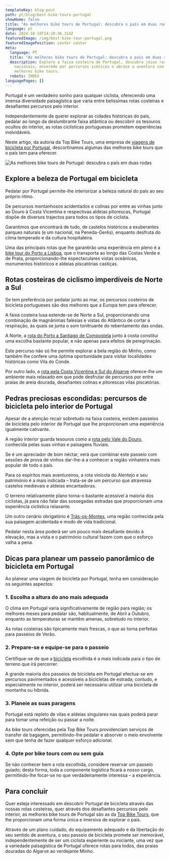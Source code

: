 ```yaml
---
templateKey: blog-post
path: pt/blog/best-bike-tours-portugal
showHome: false
title: "As melhores bike tours de Portugal: descubra o país em duas rodas"
language: pt
date: 2024-10-18T14:10:36.314Z
featuredImage: /img/best-bike-tour-portugal.png
featuredImagePosition: center center
meta:
  language: PT
  title: "As melhores bike tours de Portugal: descubra o país em duas rodas"
  description: Explore a faixa costeira de Portugal, descubra jóias raras
    nacionais, enverede por percursos icónicos e abrace a aventura com as
    melhores bike tours.
  robots: INDEX
languagePages: []
---
```

Portugal é um verdadeiro sonho para qualquer ciclista, oferecendo uma imensa diversidade paisagística que varia entre belíssimas rotas costeiras e desafiantes percursos pelo interior.

Independentemente de querer explorar as cidades históricas do país, pedalar ao longo da deslumbrante faixa atlântica ou descobrir os tesouros ocultos do interior, as rotas ciclísticas portuguesas prometem experiências inolvidáveis.

Neste artigo, da autoria da Top Bike Tours, uma empresa de [viagens de bicicleta por Portugal](https://topbiketoursportugal.com/pt/), descortinamos algumas das melhores bike tours que o país tem para oferecer.

![As melhores bike tours de Portugal: descubra o país em duas rodas](/img/best-bike-tour-portugal.png "As melhores bike tours de Portugal: descubra o país em duas rodas")



## Explore a beleza de Portugal em bicicleta

Pedalar por Portugal permite-lhe interiorizar a beleza natural do país ao seu próprio ritmo.

De percursos montanhosos acidentados e colinas por entre as vinhas junto ao Douro à Costa Vicentina e respectivas aldeias pitorescas, Portugal dispõe de diversos trajectos para todos os tipos de ciclista.

Garantimos que encontrará de tudo, de castelos históricos a exuberantes parques naturais (e um nacional, na Peneda-Gerês), enquanto desfruta do clima temperado e da cultura hospitaleira.

Uma das principais rotas que lhe garantirão uma experiência em pleno é a [bike tour do Porto a Lisboa](https://topbiketoursportugal.com/pt-porto-lisboa-bike-tour/), que o transporta ao longo das Costas Verde e de Prata, proporcionando-lhe espectaculares vistas oceânicas, monumentos históricos e aldeias piscatórias castiças.

## Rotas costeiras de ciclismo imperdíveis de Norte a Sul

Se tem preferência por pedalar junto ao mar, os percursos costeiros de bicicleta portugueses são dos melhores que a Europa tem para oferecer.

A faixa costeira lusa estende-se de Norte a Sul, proporcionando uma combinação de magnânimas falésias e vistas do Atlântico de cortar a respiração, às quais se junta o som tonitruante do rebentamento das ondas.

A Norte, a [rota do Porto a Santiago de Compostela](https://topbiketoursportugal.com/santiago-compostela-pela-costa/) junto à costa constitui uma escolha bastante popular, e não apenas para efeitos de peregrinação.

Este percurso não só lhe permite explorar a bela região do Minho, como também lhe confere uma óptima oportunidade para visitar localidades históricas como Vila do Conde.

Por outro lado, a [rota pela Costa Vicentina e Sul do Algarve](https://topbiketoursportugal.com/costa-vicentina-bike-tour/) oferece-lhe um ambiente mais relaxado em que pode desfrutar de percursos por entre praias de areia dourada, desafiantes colinas e pitorescas vilas piscatórias.

## Pedras preciosas escondidas: percursos de bicicleta pelo interior de Portugal

Apesar de a atenção recair sobretudo na faixa costeira, existem passeios de bicicleta pelo interior de Portugal que lhe proporcionam uma experiência igualmente cativante.

A região interior guarda tesouros como a [rota pelo Vale do Douro](https://topbiketoursportugal.com/cycling-tours-douro-wine/), conhecida pelas suas vinhas e paisagens fluviais.

Se é um apreciador de bom néctar, verá que combinar este passeio com sessões de prova de vinhos dar-lhe-á a conhecer a região vinhateira mais popular de todo o país.

Para os espíritos mais aventureiros, a rota vinícola do Alentejo e seu património é a mais indicada – trata-se de um percurso que atravessa castelos medievais e aldeias encantadoras.

O terreno relativamente plano torna-o bastante acessível à maioria dos ciclistas, já para não falar das sossegadas estradas que proporcionam uma experiência ciclística relaxante.

Um outro cenário obrigatório é [Trás-os-Montes](https://topbiketoursportugal.com/cycling-tours-tras-os-montes/), uma região conhecida pela sua paisagem acidentada e modo de vida tradicional.

Pedalar nesta área poderá ser um pouco mais desafiante devido à elevação, mas a vista e o património cultural fazem com que o esforço valha a pena.

## Dicas para planear um passeio panorâmico de bicicleta em Portugal

Ao planear uma viagem de bicicleta por Portugal, tenha em consideração os seguintes aspectos:

### 1. Escolha a altura do ano mais adequada

O clima em Portugal varia significativamente de região para região; os melhores meses para pedalar são, habitualmente, de Abril a Outubro, enquanto as temperaturas se mantêm amenas, sobretudo no interior.

As rotas costeiras são tipicamente mais frescas, o que as torna perfeitas para passeios de Verão.

### 2. Prepare-se e equipe-se para o passeio

Certifique-se de que a [bicicleta](https://topbiketoursportugal.com/pt/bicicletas/) escolhida é a mais indicada para o tipo de terreno que irá percorrer.

A grande maioria dos passeios de bicicleta em Portugal efectua-se em percursos pavimentados e acessíveis a bicicletas de estrada; contudo, e especialmente no interior, poderá ser necessário utilizar uma bicicleta de montanha ou híbrida.

### 3. Planeie as suas paragens

Portugal está repleto de vilas e aldeias singulares nas quais poderá parar para tomar uma refeição ou passar a noite.

As bike tours oferecidas pela Top Bike Tours providenciam serviços de transfer de bagagem, permitindo-lhe pedalar e absorver o meio envolvente sem que tenha de fazer qualquer esforço adicional.

### 4. Opte por bike tours com ou sem guia

Se não conhecer bem a rota escolhida, considere reservar um passeio guiado; desta forma, toda a componente logística ficará a nosso cargo, permitindo-lhe focar-se no que verdadeiramente interessa – a experiência.

## Para concluir

Quer esteja interessado em descobrir Portugal de bicicleta através das nossas rotas costeiras, quer através dos desafiantes percursos pelo interior, as melhores bike tours de Portugal são as da [Top Bike Tours](https://topbiketoursportugal.com/pt/), que lhe proporcionam uma forma única e imersiva de explorar o país.

Através de um plano cuidado, do equipamento adequado e da libertação do seu sentido de aventura, o seu passeio de bicicleta promete ser memorável, independentemente de ser um ciclista experiente ou iniciante, uma vez que a variedade paisagística de Portugal oferece rotas para todos, das praias douradas do Algarve ao verdejante Minho.